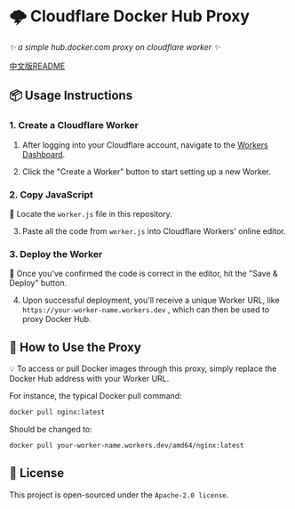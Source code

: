 # 🌩️ Cloudflare Docker Hub Proxy

_✨ a simple hub.docker.com proxy on cloudflare worker ✨_  

[中文版README](README_zh.md)

## 📦 Usage Instructions

### 1. Create a Cloudflare Worker

1. After logging into your Cloudflare account, navigate to the [Workers Dashboard](https://workers.cloudflare.com/).


2. Click the "Create a Worker" button to start setting up a new Worker.

### 2. Copy JavaScript

📝 Locate the `worker.js` file in this repository.

3. Paste all the code from `worker.js` into Cloudflare Workers' online editor.

### 3. Deploy the Worker

🚀 Once you've confirmed the code is correct in the editor, hit the "Save & Deploy" button.

4. Upon successful deployment, you'll receive a unique Worker URL, like `https://your-worker-name.workers.dev` , which can then be used to proxy Docker Hub.

## 🔄 How to Use the Proxy

💡 To access or pull Docker images through this proxy, simply replace the Docker Hub address with your Worker URL.

For instance, the typical Docker pull command:

```bash
docker pull nginx:latest
```

Should be changed to:

```bash
docker pull your-worker-name.workers.dev/amd64/nginx:latest
```

## 📖 License

This project is open-sourced under the `Apache-2.0 license`.
